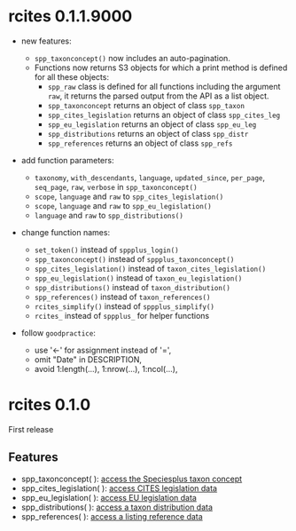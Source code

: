 # rcites 0.1.1.9000

- new features:

  - `spp_taxonconcept()` now includes an auto-pagination.
  - Functions now returns S3 objects for which a print method is defined for all
  these objects:
    - `spp_raw` class is defined for all functions including the argument `raw`,
    it returns the parsed output from the API as a list object.  
    - `spp_taxonconcept` returns an object of class `spp_taxon`
    - `spp_cites_legislation` returns an object of class `spp_cites_leg`
    - `spp_eu_legislation` returns an object of class `spp_eu_leg`
    - `spp_distributions` returns an object of class `spp_distr`
    - `spp_references` returns an object of class `spp_refs`


- add function parameters:

  - `taxonomy`, `with_descendants`, `language`, `updated_since`, `per_page`,
  `seq_page`, `raw`, `verbose` in `spp_taxonconcept()`
  - `scope`, `language` and `raw` to `spp_cites_legislation()`
  - `scope`, `language` and `raw` to `spp_eu_legislation()`
  - `language` and `raw` to `spp_distributions()`

- change function names:

  - `set_token()` instead of `sppplus_login()`
  - `spp_taxonconcept()` instead of `sppplus_taxonconcept()`
  - `spp_cites_legislation()` instead of `taxon_cites_legislation()`
  - `spp_eu_legislation()` instead of `taxon_eu_legislation()`
  - `spp_distributions()` instead of `taxon_distribution()`
  - `spp_references()` instead of `taxon_references()`
  - `rcites_simplify()` instead of `sppplus_simplify()`
  - `rcites_` instead of `sppplus_` for helper functions

- follow `goodpractice`:

  - use '<-' for assignment instead of '=',
  - omit "Date" in DESCRIPTION,
  - avoid 1:length(...), 1:nrow(...), 1:ncol(...),


# rcites 0.1.0

First release

## Features

- spp_taxonconcept( ): [access the Speciesplus taxon concept](https://api.speciesplus.net/documentation/v1/taxon_concepts/index.html)
- spp_cites_legislation( ): [access CITES legislation data](https://api.speciesplus.net/documentation/v1/cites_legislation/index.html)
- spp_eu_legislation( ): [access EU legislation data](https://api.speciesplus.net/documentation/v1/eu_legislation/index.html)
- spp_distributions( ): [access a taxon distribution data](https://api.speciesplus.net/documentation/v1/distributions/index.html)
- spp_references( ): [access a listing reference data](https://api.speciesplus.net/documentation/v1/references/index.html)
